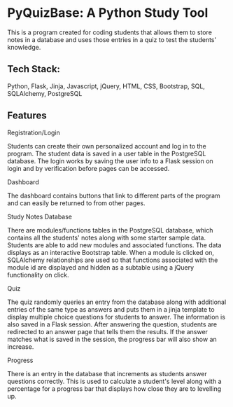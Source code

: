 PyQuizBase: A Python Study Tool
===============================

This is a program created for coding students that allows them to store notes in a database and uses those entries in a quiz to test the students' knowledge.

Tech Stack:
-----------
Python, Flask, Jinja, Javascript, jQuery, HTML, CSS, Bootstrap, SQL, SQLAlchemy, PostgreSQL

Features
--------

Registration/Login

Students can create their own personalized account and log in to the program. The student data is saved in a user table in the PostgreSQL database. The login works by saving the user info to a Flask session on login and by verification before pages can be accessed.

Dashboard

The dashboard contains buttons that link to different parts of the program and can easily be returned to from other pages.

Study Notes Database

There are modules/functions tables in the PostgreSQL database, which contains all the students' notes along with some starter sample data. Students are able to add new modules and associated functions. The data displays as an interactive Bootstrap table. When a module is clicked on, SQLAlchemy relationships are used so that functions associated with the module id are displayed and hidden as a subtable using a jQuery functionality on click.

Quiz

The quiz randomly queries an entry from the database along with additional entries of the same type as answers and puts them in a jinja template to display multiple choice questions for students to answer. The information is also saved in a Flask session. After answering the question, students are redirected to an answer page that tells them the results. If the answer matches what is saved in the session, the progress bar will also show an increase.

Progress

There is an entry in the database that increments as students answer questions correctly. This is used to calculate a student's level along with a percentage for a progress bar that displays how close they are to levelling up.

